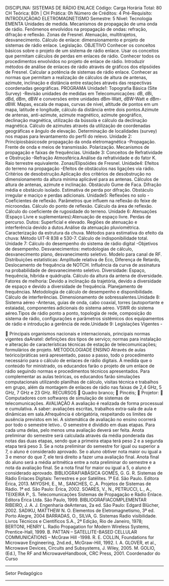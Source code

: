 DISCIPLINA: SISTEMAS DE RÁDIO ENLACE 
Código: 
Carga Horária Total: 80 CH Teórica: 80h | CH Prática: 0h 
Número de Créditos: 4 
Pré-Requisito: INTRODUÇÃOAO ELETROMAGNETISMO 
Semestre: 5 
Nível: Tecnologia 
EMENTA 
Unidades de medida. Mecanismos de propagação de uma onda de rádio. Fenômenos envolvidos na 
propagação de ondas: refração, difração e reflexão. Zonas de Fresnel. Atenuação, multitrajetos, 
desvanecimento. Cálculo de enlace: dimensionamento e projeto de sistemas de rádio enlace. Legislação. 
OBJETIVO 
Conhecer os conceitos básicos sobre o projeto de um sistema de rádio enlace. Usar os conceitos que 
permitam cálculos de perdas em enlaces de rádio. Conhecer todos os procedimentos envolvidos no projeto 
de enlace de rádio. Introduzir métodos de análise de enlaces de rádio através de gráficos dos elipsóides de 
Fresnel. Calcular a potência de sistemas de rádio enlace. Conhecer as normas que permitam a realização 
de cálculos de altura de antenas, azimute, inclinação e distância entre estações através das respectivas 
coordenadas geográficas. 
PROGRAMA 
Unidade1: Topografia Básica (Site Survey) -Revisão unidades de medidas em Telecomunicações: dB, 
dBi, dBd, dBm, dBW e conversões entre unidades dBm-Watt, dBW-Watt e dBm-dBW. Mapas, escala de 
mapas, curvas de nível, altitude de pontos em um mapa, latitude e longitude, cálculo da distância entre dois 
pontos.Azimute de antenas, anti-azimute, azimute magnético, azimute geográfico, declinação magnética, 
utilização da bússola e cálculo da declinação magnética. Cálculo de azimutes através da utilização de 
coordenadas geográficas e ângulo de elevação. Determinação de localidades (survey) nos mapas para 
levantamento do perfil do relevo. Unidade 2: Princípiosbásicosde propagação da onda 
eletromagnética -Propagação. Frente de onda e meios de transmissão. Polarização. Mecanismos de 
propagação e faixas de frequências. Unidade 3: Conceitos de Refratividade e Obstrução -Refração 
Atmosférica.Análise da refratividade e do fator K. Raio terrestre equivalente. Zonas/Elipsóides de Fresnel. 
Unidade4: Efeitos do terreno na propagação -Efeitos de obstáculos nas ligações via rádio. Critérios de 
desobstrução.Aplicação dos critérios de desobstrução no dimensionamento da altura mínima aplicável para 
as antenas. Cálculos de altura de antenas, azimute e inclinação. Obstáculo Gume de Faca. Difração média 
e obstáculo isolado. Estimativa de perda por difração. Obstáculo irregular e maciço e perdas adicionais. 
Unidade5: Reflexões no solo -Coeficientes de reflexão. Parâmetros que influem na reflexão do feixe de 
microondas. Cálculo do ponto de reflexão. Cálculo da área de reflexão. Cálculo do coeficiente de 
rugosidade do terreno. Unidade 6: Atenuações (Espaço Livre e suplementares):Atenuação de espaço 
livre. Perdas de percurso. Dutos: Superficial e elevado. Regiões de atenuação e interferência devido a 
dutos.Análise da atenuação pluviométrica. Caracterização da estrutura da chuva. Métodos para estimativa 
do efeito da chuva: Método UIT-R 838 e 530-7. Cálculo de indisponibilidade total. Unidade 7: Cálculo do 
desempenho do sistema de rádio digital -Objetivos de desempenho. Desvanecimentos: metodologias 
de cálculo, desvanecimento plano, desvanecimento seletivo. Modelo para canal de RF. Distribuições 
estatísticas: Amplitude relativa de Eco, Diferença de Retardo, Deslocamento de frequência de NOTCH. 
Influência da curva de assinatura na probabilidade de desvanecimento seletivo. Diversidade: Espaço, 
frequência, híbrida e quádrupla. Cálculo da altura da antena de diversidade. Fatores de melhoria: Devido a 
inclinação da trajetória, devido a diversidade de espaço e devido a diversidade de frequência. Planejamento 
de frequências. Metodologia de cálculo de desempenho e disponibilidade. Cálculo de interferências. 
Dimensionamento de sobressalentes.Unidade 8: Sistema aéreo -Antenas, guias de onda, cabo coaxial, 
torres (autoportante e estaiada), componentes adicionais do sistema aéreo. VSWR do sistema aéreo.Tipos 
de rádio ponto a ponto, topologia de rede, composição do sistema de rádio, configurações e parâmetros 
sistêmicos dos equipamentos de rádio e introdução a gerência de rede.Unidade 9: Legislações Vigentes -


Principais organismos nacionais e internacionais, principais normas vigentes daAnatel: definições dos tipos 
de serviço; normas para instalação e alteração de características técnicas de estação de telecomunicações; 
formulários de projeto. 
METODOLOGIADE ENSINO 
Através de aulas teórico/práticas será apresentado, passo a passo, todo o procedimento necessário para o 
cálculo de enlaces de rádio digitais. À medida que o conteúdo for ministrado, os educandos farão o projeto 
de um enlace de rádio seguindo normas e procedimentos técnicos apresentados. Para complementar as 
aulas teóricas, os educandos farão simulações computacionais utilizando planilhas de cálculo, visitas 
técnica e trabalhos em grupo, além da montagem de enlaces de rádio nas faixas de 2,4 GHz, 5 GHz, 7 GHz 
e 23 GHz. 
RECURSOS 
 
Quadro branco; 
 
Pincéis; 
 
Projetor: 
 
Computadores com softwares de simulação de sistemas de telecomunicações. 
AVALIAÇÃO 
A avaliação é realizada de forma processual e cumulativa. A saber: avaliações escritas, trabalhos extra-sala 
de aula e dinâmicas em sala.Afrequência é obrigatória, respeitando os limites de ausência previstos em 
lei. A sistemática de avaliação no ensino ocorrerá por todo o semestre letivo.. O semestre é dividido em 
duas etapas. Para cada uma delas, pelo menos uma avaliação deverá ser feita. Anota preliminar do 
semestre será calculada através da média ponderada das notas das duas etapas, sendo que a primeira 
etapa terá peso 2 e a segunda etapa terá peso 3. Se a nota preliminar do semestre for igual ou superior a 
7, o aluno é considerado aprovado. Se o aluno obtiver nota maior ou igual a 3 e menor do que 7, ele terá 
direito a fazer uma avaliação final. Anota final do aluno será a média aritmética entre a nota preliminar do 
semestre e a nota da avaliação final. Se a nota final for maior ou igual a 5, o aluno é considerado aprovado. 
BIBLIOGRAFIABÁSICA 
GOMES, G. G. R. Sistemas de Rádio Enlaces Digitais: Terrestres e por Satélites. 1ª Ed. São Paulo. 
Editora Érica, 2013. 
MIYOSHI, E., M., SANCHES, C.,A. Projetos de Sistemas de Rádio. 1ª ed. São Paulo: Érica, 2002. 
SOARES, V., N., PETRUCCI, L., A., TEIXEIRA P., S. Telecomunicações Sistemas de Propagação e 
Rádio Enlace. Editora Érica Ltda. São Paulo, 1999. 
BIBLIOGRAFIACOMPLEMENTAR 
RIBEIRO, J. A. J. Engenharia deAntenas, 2a ed. São Paulo: Edgard Blücher, 2002. 
SADIKU, MATTHEW N. O. Elementos de Eletromagnetismo, 3ª ed. Porto Alegre, 2004 
BARRADAS, O., SILVA, G. Sistemas Radio visibilidade. Livros Técnicos e Científicos S.A., 2ª Edição, Rio 
de Janeiro, 1978; 
BERTONI, HENRY L. Radio Propagation for Modern Wireless Systems, Prentice-Hall, 1999. 
B. PATTAN – SATELLITE-BASED CELLULAR COMMUNICATIONS – McGraw Hill -1998. 
R. E. COLLIN, Foundations for Microwave Engineering, 2nd.ed., McGraw-Hill, 1992. 
I. A. GLOVER, et al., Microwave Devices, Circuits and Subsystems, J. Wiley, 2005. 
M. GOLIO, (Ed.), The RF and MicrowaveHandbook, CRC Press, 2001. 
Coordenador do Curso 
_______________________ 
Setor Pedagógico 
___________________________ 


